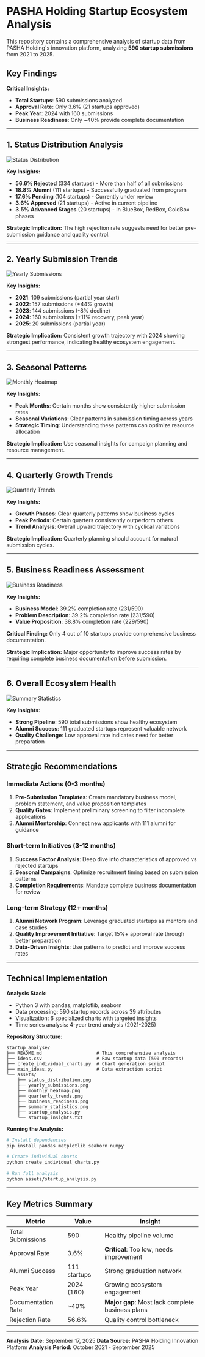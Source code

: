 # PASHA Holding Startup Ecosystem Analysis

This repository contains a comprehensive analysis of startup data from PASHA Holding's innovation platform, analyzing **590 startup submissions** from 2021 to 2025.

## Key Findings

**Critical Insights:**
- **Total Startups**: 590 submissions analyzed
- **Approval Rate**: Only 3.6% (21 startups approved)
- **Peak Year**: 2024 with 160 submissions
- **Business Readiness**: Only ~40% provide complete documentation

---

## 1. Status Distribution Analysis

![Status Distribution](assets/status_distribution.png)

**Key Insights:**
- **56.6% Rejected** (334 startups) - More than half of all submissions
- **18.8% Alumni** (111 startups) - Successfully graduated from program
- **17.6% Pending** (104 startups) - Currently under review
- **3.6% Approved** (21 startups) - Active in current pipeline
- **3.5% Advanced Stages** (20 startups) - In BlueBox, RedBox, GoldBox phases

**Strategic Implication:** The high rejection rate suggests need for better pre-submission guidance and quality control.

---

## 2. Yearly Submission Trends

![Yearly Submissions](assets/yearly_submissions.png)

**Key Insights:**
- **2021**: 109 submissions (partial year start)
- **2022**: 157 submissions (+44% growth)
- **2023**: 144 submissions (-8% decline)
- **2024**: 160 submissions (+11% recovery, peak year)
- **2025**: 20 submissions (partial year)

**Strategic Implication:** Consistent growth trajectory with 2024 showing strongest performance, indicating healthy ecosystem engagement.

---

## 3. Seasonal Patterns

![Monthly Heatmap](assets/monthly_heatmap.png)

**Key Insights:**
- **Peak Months**: Certain months show consistently higher submission rates
- **Seasonal Variations**: Clear patterns in submission timing across years
- **Strategic Timing**: Understanding these patterns can optimize resource allocation

**Strategic Implication:** Use seasonal insights for campaign planning and resource management.

---

## 4. Quarterly Growth Trends

![Quarterly Trends](assets/quarterly_trends.png)

**Key Insights:**
- **Growth Phases**: Clear quarterly patterns show business cycles
- **Peak Periods**: Certain quarters consistently outperform others
- **Trend Analysis**: Overall upward trajectory with cyclical variations

**Strategic Implication:** Quarterly planning should account for natural submission cycles.

---

## 5. Business Readiness Assessment

![Business Readiness](assets/business_readiness.png)

**Key Insights:**
- **Business Model**: 39.2% completion rate (231/590)
- **Problem Description**: 39.2% completion rate (231/590)
- **Value Proposition**: 38.8% completion rate (229/590)

**Critical Finding:** Only 4 out of 10 startups provide comprehensive business documentation.

**Strategic Implication:** Major opportunity to improve success rates by requiring complete business documentation before submission.

---

## 6. Overall Ecosystem Health

![Summary Statistics](assets/summary_statistics.png)

**Key Insights:**
- **Strong Pipeline**: 590 total submissions show healthy ecosystem
- **Alumni Success**: 111 graduated startups represent valuable network
- **Quality Challenge**: Low approval rate indicates need for better preparation

---

## Strategic Recommendations

### Immediate Actions (0-3 months)
1. **Pre-Submission Templates**: Create mandatory business model, problem statement, and value proposition templates
2. **Quality Gates**: Implement preliminary screening to filter incomplete applications
3. **Alumni Mentorship**: Connect new applicants with 111 alumni for guidance

### Short-term Initiatives (3-12 months)
1. **Success Factor Analysis**: Deep dive into characteristics of approved vs rejected startups
2. **Seasonal Campaigns**: Optimize recruitment timing based on submission patterns
3. **Completion Requirements**: Mandate complete business documentation for review

### Long-term Strategy (12+ months)
1. **Alumni Network Program**: Leverage graduated startups as mentors and case studies
2. **Quality Improvement Initiative**: Target 15%+ approval rate through better preparation
3. **Data-Driven Insights**: Use patterns to predict and improve success rates

---

## Technical Implementation

**Analysis Stack:**
- Python 3 with pandas, matplotlib, seaborn
- Data processing: 590 startup records across 39 attributes
- Visualization: 6 specialized charts with targeted insights
- Time series analysis: 4-year trend analysis (2021-2025)

**Repository Structure:**
```
startup_analyse/
├── README.md                    # This comprehensive analysis
├── ideas.csv                    # Raw startup data (590 records)
├── create_individual_charts.py  # Chart generation script
├── main_ideas.py                # Data extraction script
└── assets/
    ├── status_distribution.png
    ├── yearly_submissions.png
    ├── monthly_heatmap.png
    ├── quarterly_trends.png
    ├── business_readiness.png
    ├── summary_statistics.png
    ├── startup_analysis.py
    └── startup_insights.txt
```

**Running the Analysis:**
```bash
# Install dependencies
pip install pandas matplotlib seaborn numpy

# Create individual charts
python create_individual_charts.py

# Run full analysis
python assets/startup_analysis.py
```

---

## Key Metrics Summary

| Metric | Value | Insight |
|--------|-------|---------|
| Total Submissions | 590 | Healthy pipeline volume |
| Approval Rate | 3.6% | **Critical**: Too low, needs improvement |
| Alumni Success | 111 startups | Strong graduation network |
| Peak Year | 2024 (160) | Growing ecosystem engagement |
| Documentation Rate | ~40% | **Major gap**: Most lack complete business plans |
| Rejection Rate | 56.6% | Quality control bottleneck |

---

**Analysis Date:** September 17, 2025
**Data Source:** PASHA Holding Innovation Platform
**Analysis Period:** October 2021 - September 2025